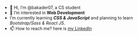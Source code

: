 - 👋 Hi, I’m @bakader07, a CS student
- 👀 I’m interested in <b>Web Development</b>
- I’m currently learning <b><em>CSS & JavaScript</em></b> and planning to learn <i>Bootstrap/Sass & React JS</i>.
- 📫 How to reach me? here is <a href="https://www.linkedin.com/in/el-hadj-abdelkader-abdelbaki-8a6574197/">my LinkedIn</a>

<!---
bakader07/bakader07 is a ✨ special ✨ repository because its `README.md` (this file) appears on your GitHub profile.
You can click the Preview link to take a look at your changes.
--->

